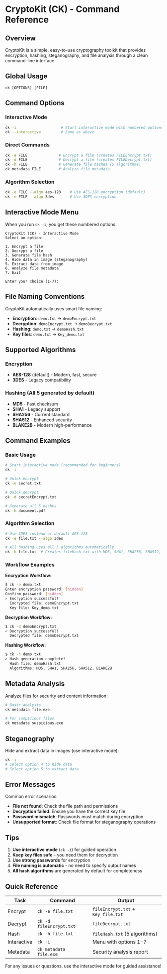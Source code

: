 # CryptoKit (CK) - Command Reference

## Overview

CryptoKit is a simple, easy-to-use cryptography toolkit that provides encryption, hashing, steganography, and file analysis through a clean command-line interface.

## Global Usage

```
ck [OPTIONS] [FILE]
```

## Command Options

### Interactive Mode
```bash
ck -i                    # Start interactive mode with numbered options (1-7)
ck --interactive         # Same as above
```

### Direct Commands
```bash
ck -e FILE              # Encrypt a file (creates FILEEncrypt.txt)
ck -d FILE              # Decrypt a file (creates FILEDecrypt.txt)  
ck -h FILE              # Generate file hashes (5 algorithms)
ck metadata FILE        # Analyze file metadata
```

### Algorithm Selection
```bash
ck -e FILE --algo aes-128    # Use AES-128 encryption (default)
ck -e FILE --algo 3des       # Use 3DES encryption
```

## Interactive Mode Menu

When you run `ck -i`, you get these numbered options:

```
CryptoKit (CK) - Interactive Mode
Select an option:

1. Encrypt a file
2. Decrypt a file
3. Generate file hash
4. Hide data in image (steganography)
5. Extract data from image
6. Analyze file metadata
7. Exit

Enter your choice (1-7):
```

## File Naming Conventions

CryptoKit automatically uses smart file naming:

- **Encryption**: `demo.txt` → `demoEncrypt.txt`
- **Decryption**: `demoEncrypt.txt` → `demoDecrypt.txt`
- **Hashing**: `demo.txt` → `demoHash.txt`
- **Key files**: `demo.txt` → `Key_demo.txt`

## Supported Algorithms

### Encryption
- **AES-128** (default) - Modern, fast, secure
- **3DES** - Legacy compatibility

### Hashing (All 5 generated by default)
- **MD5** - Fast checksum
- **SHA1** - Legacy support
- **SHA256** - Current standard
- **SHA512** - Enhanced security
- **BLAKE2B** - Modern high-performance

## Command Examples

### Basic Usage
```bash
# Start interactive mode (recommended for beginners)
ck -i

# Quick encrypt
ck -e secret.txt

# Quick decrypt
ck -d secretEncrypt.txt

# Generate all 5 hashes
ck -h document.pdf
```

### Algorithm Selection
```bash
# Use 3DES instead of default AES-128
ck -e file.txt --algo 3des

# All hashing uses all 5 algorithms automatically
ck -h file.txt  # Creates fileHash.txt with MD5, SHA1, SHA256, SHA512, BLAKE2B
```

### Workflow Examples

**Encryption Workflow:**
```bash
$ ck -e demo.txt
Enter encryption password: [hidden]
Confirm password: [hidden]
✓ Encryption successful!
  Encrypted file: demoEncrypt.txt
  Key file: Key_demo.txt
```

**Decryption Workflow:**
```bash
$ ck -d demoEncrypt.txt
✓ Decryption successful!
  Decrypted file: demoDecrypt.txt
```

**Hashing Workflow:**
```bash
$ ck -h demo.txt
✓ Hash generation complete!
  Hash file: demoHash.txt
  Algorithms: MD5, SHA1, SHA256, SHA512, BLAKE2B
```

## Metadata Analysis

Analyze files for security and content information:

```bash
# Basic analysis
ck metadata file.exe

# For suspicious files
ck metadata suspicious.exe
```

## Steganography

Hide and extract data in images (use interactive mode):

```bash
ck -i
# Select option 4 to hide data
# Select option 5 to extract data
```

## Error Messages

Common error scenarios:

- **File not found**: Check the file path and permissions
- **Decryption failed**: Ensure you have the correct key file
- **Password mismatch**: Passwords must match during encryption
- **Unsupported format**: Check file format for steganography operations

## Tips

1. **Use interactive mode** (`ck -i`) for guided operation
2. **Keep key files safe** - you need them for decryption
3. **Use strong passwords** for encryption
4. **File naming is automatic** - no need to specify output names
5. **All hash algorithms** are generated by default for completeness

## Quick Reference

| Task | Command | Output |
|------|---------|--------|
| Encrypt | `ck -e file.txt` | `fileEncrypt.txt` + `Key_file.txt` |
| Decrypt | `ck -d fileEncrypt.txt` | `fileDecrypt.txt` |
| Hash | `ck -h file.txt` | `fileHash.txt` (5 algorithms) |
| Interactive | `ck -i` | Menu with options 1-7 |
| Metadata | `ck metadata file.exe` | Security analysis report |

For any issues or questions, use the interactive mode for guided assistance!
